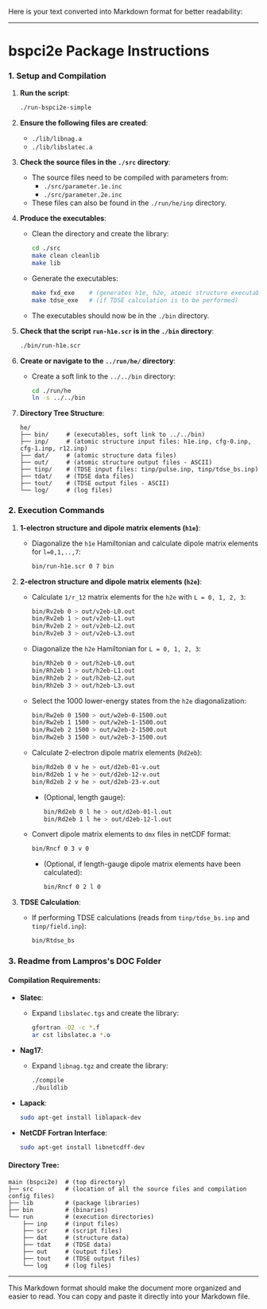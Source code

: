 Here is your text converted into Markdown format for better readability:

---

# **bspci2e Package Instructions**

### **1. Setup and Compilation**

1. **Run the script**:
   ```bash
   ./run-bspci2e-simple  
   ```

2. **Ensure the following files are created**:
   - `./lib/libnag.a`
   - `./lib/libslatec.a`

3. **Check the source files in the `./src` directory**:
   - The source files need to be compiled with parameters from:
     - `./src/parameter.1e.inc`
     - `./src/parameter.2e.inc`
   - These files can also be found in the `./run/he/inp` directory.

4. **Produce the executables**:
   - Clean the directory and create the library:
     ```bash
     cd ./src
     make clean cleanlib
     make lib
     ```
   - Generate the executables:
     ```bash
     make fxd_exe    # (generates h1e, h2e, atomic structure executables)
     make tdse_exe   # (if TDSE calculation is to be performed)
     ```
   - The executables should now be in the `./bin` directory.

5. **Check that the script `run-h1e.scr` is in the `./bin` directory**:
   ```bash
   ./bin/run-h1e.scr
   ```

6. **Create or navigate to the `../run/he/` directory**:
   - Create a soft link to the `../../bin` directory:
     ```bash
     cd ./run/he
     ln -s ../../bin
     ```

7. **Directory Tree Structure**:
   ```
   he/
   ├── bin/     # (executables, soft link to ../../bin)
   ├── inp/     # (atomic structure input files: h1e.inp, cfg-0.inp, cfg-1.inp, r12.inp)
   ├── dat/     # (atomic structure data files)
   ├── out/     # (atomic structure output files - ASCII)
   ├── tinp/    # (TDSE input files: tinp/pulse.inp, tinp/tdse_bs.inp)
   ├── tdat/    # (TDSE data files)
   ├── tout/    # (TDSE output files - ASCII)
   └── log/     # (log files)
   ```

### **2. Execution Commands**

1. **1-electron structure and dipole matrix elements (`h1e`)**:
   - Diagonalize the `h1e` Hamiltonian and calculate dipole matrix elements for `l=0,1,..,7`:
     ```bash
     bin/run-h1e.scr 0 7 bin
     ```

2. **2-electron structure and dipole matrix elements (`h2e`)**:

   - Calculate `1/r_12` matrix elements for the `h2e` with `L = 0, 1, 2, 3`:
     ```bash
     bin/Rv2eb 0 > out/v2eb-L0.out
     bin/Rv2eb 1 > out/v2eb-L1.out
     bin/Rv2eb 2 > out/v2eb-L2.out
     bin/Rv2eb 3 > out/v2eb-L3.out
     ```

   - Diagonalize the `h2e` Hamiltonian for `L = 0, 1, 2, 3`:
     ```bash
     bin/Rh2eb 0 > out/h2eb-L0.out
     bin/Rh2eb 1 > out/h2eb-L1.out
     bin/Rh2eb 2 > out/h2eb-L2.out
     bin/Rh2eb 3 > out/h2eb-L3.out
     ```

   - Select the 1000 lower-energy states from the `h2e` diagonalization:
     ```bash
     bin/Rw2eb 0 1500 > out/w2eb-0-1500.out
     bin/Rw2eb 1 1500 > out/w2eb-1-1500.out
     bin/Rw2eb 2 1500 > out/w2eb-2-1500.out
     bin/Rw2eb 3 1500 > out/w2eb-3-1500.out
     ```

   - Calculate 2-electron dipole matrix elements (`Rd2eb`):
     ```bash
     bin/Rd2eb 0 v he > out/d2eb-01-v.out
     bin/Rd2eb 1 v he > out/d2eb-12-v.out 
     bin/Rd2eb 2 v he > out/d2eb-23-v.out 
     ```

     - (Optional, length gauge):
       ```bash
       bin/Rd2eb 0 l he > out/d2eb-01-l.out
       bin/Rd2eb 1 l he > out/d2eb-12-l.out
       ```

   - Convert dipole matrix elements to `dmx` files in netCDF format:
     ```bash
     bin/Rncf 0 3 v 0
     ```
     - (Optional, if length-gauge dipole matrix elements have been calculated):
       ```bash
       bin/Rncf 0 2 l 0
       ```

3. **TDSE Calculation**:
   - If performing TDSE calculations (reads from `tinp/tdse_bs.inp` and `tinp/field.inp`):
     ```bash
     bin/Rtdse_bs
     ```

### **3. Readme from Lampros's DOC Folder**

#### **Compilation Requirements**:

- **Slatec**: 
  - Expand `libslatec.tgs` and create the library:
    ```bash
    gfortran -O2 -c *.f
    ar cst libslatec.a *.o
    ```
  
- **Nag17**: 
  - Expand `libnag.tgz` and create the library:
    ```bash
    ./compile
    ./buildlib
    ```

- **Lapack**:
  ```bash
  sudo apt-get install liblapack-dev
  ```

- **NetCDF Fortran Interface**:
  ```bash
  sudo apt-get install libnetcdff-dev
  ```

#### **Directory Tree**:
```
main (bspci2e)  # (top directory)
├── src         # (location of all the source files and compilation config files)
├── lib         # (package libraries)
├── bin         # (binaries)
└── run         # (execution directories)
    ├── inp     # (input files)
    ├── scr     # (script files)
    ├── dat     # (structure data)
    ├── tdat    # (TDSE data)
    ├── out     # (output files)
    ├── tout    # (TDSE output files)
    └── log     # (log files)
```

---

This Markdown format should make the document more organized and easier to read. You can copy and paste it directly into your Markdown file.